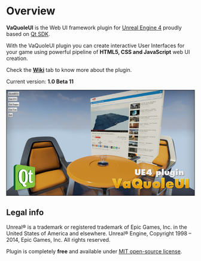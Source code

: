Overview
========

**VaQuoleUI** is the Web UI framework plugin for [Unreal Engine 4](https://www.unrealengine.com/) proudly based on [Qt SDK](http://qt-project.org/).

With the VaQuoleUI plugin you can create interactive User Interfaces for your game using powerful pipeline of **HTML5, CSS and JavaScript** web UI creation.

Check the **[Wiki](https://github.com/ufna/VaQuoleUI/wiki)** tab to know more about the plugin.

Current version: **1.0 Beta 11**

![SCREENSHOT](SCREENSHOT.jpg)


Legal info
----------

Unreal® is a trademark or registered trademark of Epic Games, Inc. in the United States of America and elsewhere. Unreal® Engine, Copyright 1998 – 2014, Epic Games, Inc. All rights reserved.

Plugin is completely **free** and available under [MIT open-source license](LICENSE).

